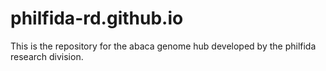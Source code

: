 # philfida-rd.github.io
This is the repository for the abaca genome hub developed by the philfida research division. 

